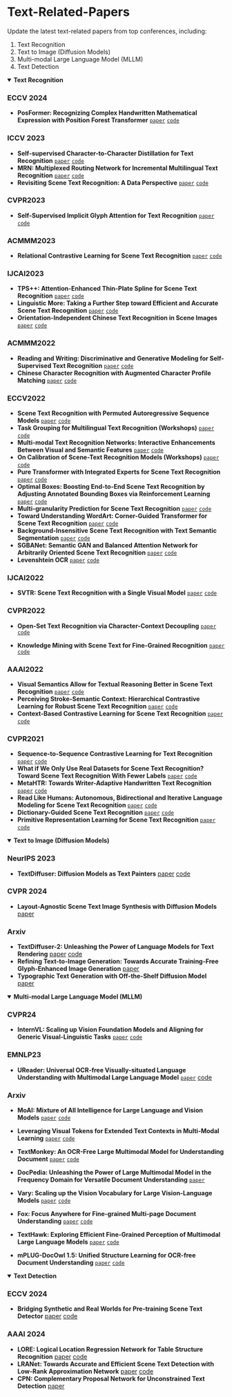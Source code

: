 # Text-Related-Papers
Update the latest text-related papers from top conferences, including:
1) Text Recognition
2) Text to Image (Diffusion Models)
3) Multi-modal Large Language Model (MLLM)
4) Text Detection

<details open>
<summary><strong>Text Recognition</strong></summary>

### ECCV 2024
- **PosFormer: Recognizing Complex Handwritten Mathematical Expression with Position Forest Transformer**
[`paper`]()
[`code`](https://github.com/SJTU-DeepVisionLab/PosFormer)

### ICCV 2023
- **Self-supervised Character-to-Character Distillation for Text Recognition**
[`paper`](https://arxiv.org/pdf/2211.00288.pdf)
[`code`](https://github.com/TongkunGuan/CCD)
- **MRN: Multiplexed Routing Network for Incremental Multilingual Text Recognition**
[`paper`](https://arxiv.org/abs/2305.14758)
[`code`](https://github.com/simplify23/MRN)
- **Revisiting Scene Text Recognition: A Data Perspective**
[`paper`](https://arxiv.org/abs/2307.08723)
[`code`](https://github.com/Mountchicken/Union14M)

### CVPR2023
- **Self-Supervised Implicit Glyph Attention for Text Recognition**
[`paper`](https://openaccess.thecvf.com/content/CVPR2023/html/Guan_Self-Supervised_Implicit_Glyph_Attention_for_Text_Recognition_CVPR_2023_paper.html)
[`code`](https://github.com/TongkunGuan/SIGA)

### ACMMM2023
- **Relational Contrastive Learning for Scene Text Recognition**
[`paper`](https://arxiv.org/pdf/2308.00508.pdf)
[`code`](https://github.com/ThunderVVV/RCLSTR)

### IJCAI2023
- **TPS++: Attention-Enhanced Thin-Plate Spline for Scene Text Recognition**
[`paper`](https://arxiv.org/abs/2305.05322)
[`code`](https://github.com/simplify23/TPS_PP)
- **Linguistic More: Taking a Further Step toward Efficient and Accurate Scene Text Recognition**
[`paper`](https://arxiv.org/pdf/2305.05140.pdf)
[`code`](https://github.com/CyrilSterling/LPV)
- **Orientation-Independent Chinese Text Recognition in Scene Images**
[`paper`]()
[`code`]()

### ACMMM2022
- **Reading and Writing: Discriminative and Generative Modeling for Self-Supervised Text Recognition**
[`paper`](https://dl.acm.org/doi/abs/10.1145/3503161.3547784)
[`code`](https://github.com/ayumiymk/DiG)
- **Chinese Character Recognition with Augmented Character Profile Matching**
[`paper`](https://dl.acm.org/doi/abs/10.1145/3503161.3547827)
[`code`](https://github.com/FudanVI/FudanOCR/tree/main/character-profile-matching)

### ECCV2022
- **Scene Text Recognition with Permuted Autoregressive Sequence Models**
[`paper`](https://link.springer.com/chapter/10.1007/978-3-031-19815-1_11)
[`code`](https://github.com/baudm/parseq)
- **Task Grouping for Multilingual Text Recognition (Workshops)**
[`paper`](https://link.springer.com/chapter/10.1007/978-3-031-25069-9_20)
[`code`]()
- **Multi-modal Text Recognition Networks: Interactive Enhancements Between Visual and Semantic Features**
[`paper`](https://link.springer.com/chapter/10.1007/978-3-031-19815-1_26)
[`code`](https://github.com/wp03052/MATRN)
- **On Calibration of Scene-Text Recognition Models (Workshops)**
[`paper`](https://link.springer.com/chapter/10.1007/978-3-031-25069-9_18)
[`code`]()
- **Pure Transformer with Integrated Experts for Scene Text Recognition**
[`paper`](https://link.springer.com/chapter/10.1007/978-3-031-19815-1_28)
[`code`]()
- **Optimal Boxes: Boosting End-to-End Scene Text Recognition by Adjusting Annotated Bounding Boxes via Reinforcement Learning**
[`paper`](https://link.springer.com/chapter/10.1007/978-3-031-19815-1_14)
[`code`]()
- **Multi-granularity Prediction for Scene Text Recognition**
[`paper`](https://link.springer.com/chapter/10.1007/978-3-031-19815-1_20)
[`code`](https://github.com/AlibabaResearch/AdvancedLiterateMachinery/tree/main/OCR/MGP-STR)
- **Toward Understanding WordArt: Corner-Guided Transformer for Scene Text Recognition**
[`paper`](https://link.springer.com/chapter/10.1007/978-3-031-19815-1_18)
[`code`](https://github.com/xdxie/WordArt)
- **Background-Insensitive Scene Text Recognition with Text Semantic Segmentation**
[`paper`](https://link.springer.com/chapter/10.1007/978-3-031-19806-9_10)
[`code`]()
- **SGBANet: Semantic GAN and Balanced Attention Network for Arbitrarily Oriented Scene Text Recognition**
[`paper`](https://link.springer.com/chapter/10.1007/978-3-031-19815-1_27)
[`code`]()
- **Levenshtein OCR**
[`paper`](https://link.springer.com/chapter/10.1007/978-3-031-19815-1_19)
[`code`](https://github.com/AlibabaResearch/AdvancedLiterateMachinery/tree/main/OCR/LevOCR)

### IJCAI2022
- **SVTR: Scene Text Recognition with a Single Visual Model**
[`paper`](https://arxiv.org/abs/2205.00159)
[`code`](https://github.com/PaddlePaddle/PaddleOCR)

### CVPR2022
- **Open-Set Text Recognition via Character-Context Decoupling**
[`paper`](https://openaccess.thecvf.com/content/CVPR2022/papers/Liu_Open-Set_Text_Recognition_via_Character-Context_Decoupling_CVPR_2022_paper.pdf)
[`code`](https://github.com/lancercat/VSDF)

- **Knowledge Mining with Scene Text for Fine-Grained Recognition**
[`paper`](https://openaccess.thecvf.com/content/CVPR2022/papers/Wang_Knowledge_Mining_With_Scene_Text_for_Fine-Grained_Recognition_CVPR_2022_paper.pdf)
[`code`](https://github.com/MCLAB-OCR/KnowledgeMiningWithSceneText)

### AAAI2022
- **Visual Semantics Allow for Textual Reasoning Better in Scene Text Recognition**
[`paper`](https://ojs.aaai.org/index.php/AAAI/article/view/19971)
[`code`](https://github.com/adeline-cs/GTR)
- **Perceiving Stroke-Semantic Context: Hierarchical Contrastive Learning for Robust Scene Text Recognition**
[`paper`](https://ojs.aaai.org/index.php/AAAI/article/view/20062)
[`code`]()
- **Context-Based Contrastive Learning for Scene Text Recognition**
[`paper`](https://ojs.aaai.org/index.php/AAAI/article/view/20245)
[`code`]()

### CVPR2021
- **Sequence-to-Sequence Contrastive Learning for Text Recognition**
[`paper`](https://openaccess.thecvf.com/content/CVPR2021/papers/Aberdam_Sequence-to-Sequence_Contrastive_Learning_for_Text_Recognition_CVPR_2021_paper.pdf)
[`code`]()
- **What if We Only Use Real Datasets for Scene Text Recognition? Toward Scene Text Recognition With Fewer Labels**
[`paper`](https://openaccess.thecvf.com/content/CVPR2021/papers/Baek_What_if_We_Only_Use_Real_Datasets_for_Scene_Text_CVPR_2021_paper.pdf)
[`code`](https://github.com/ku21fan/STR-Fewer-Labels)
- **MetaHTR: Towards Writer-Adaptive Handwritten Text Recognition**
[`paper`](https://openaccess.thecvf.com/content/CVPR2021/papers/Bhunia_MetaHTR_Towards_Writer-Adaptive_Handwritten_Text_Recognition_CVPR_2021_paper.pdf)
[`code`](https://github.com/tobiasvanderwerff/MetaHTR) 
- **Read Like Humans: Autonomous, Bidirectional and Iterative Language Modeling for Scene Text Recognition**
[`paper`](https://openaccess.thecvf.com/content/CVPR2021/papers/Fang_Read_Like_Humans_Autonomous_Bidirectional_and_Iterative_Language_Modeling_for_CVPR_2021_paper.pdf)
[`code`](https://github.com/FangShancheng/ABINet)
- **Dictionary-Guided Scene Text Recognition**
[`paper`](https://openaccess.thecvf.com/content/CVPR2021/papers/Nguyen_Dictionary-Guided_Scene_Text_Recognition_CVPR_2021_paper.pdf)
[`code`](https://github.com/VinAIResearch/dict-guided)
- **Primitive Representation Learning for Scene Text Recognition**
[`paper`](https://openaccess.thecvf.com/content/CVPR2021/papers/Yan_Primitive_Representation_Learning_for_Scene_Text_Recognition_CVPR_2021_paper.pdf)
[`code`](https://github.com/RuijieJ/pren)
</details>

<details open>
<summary><strong>Text to Image (Diffusion Models)</strong></summary>

### NeurIPS 2023
- **TextDiffuser: Diffusion Models as Text Painters**
  [paper](https://arxiv.org/pdf/2305.10855)
  [code](https://aka.ms/textdiffuser)

### CVPR 2024
- **Layout-Agnostic Scene Text Image Synthesis with Diffusion Models**
  [paper](https://openaccess.thecvf.com/content/CVPR2024/papers/Zhangli_Layout-Agnostic_Scene_Text_Image_Synthesis_with_Diffusion_Models_CVPR_2024_paper.pdf)

### Arxiv
- **TextDiffuser-2: Unleashing the Power of Language Models for Text Rendering**
  [paper](https://arxiv.org/pdf/2311.16465)
  [code](https://aka.ms/textdiffuser-2)
- **Refining Text-to-Image Generation: Towards Accurate Training-Free Glyph-Enhanced Image Generation**
  [paper](https://arxiv.org/pdf/2403.16422)
- **Typographic Text Generation with Off-the-Shelf Diffusion Model**
  [paper](https://arxiv.org/pdf/2402.14314)

</details>

<details open>
<summary><strong>Multi-modal Large Language Model (MLLM)</strong></summary>

### CVPR24
- **InternVL: Scaling up Vision Foundation Models and Aligning for Generic Visual-Linguistic Tasks**
[`paper`](https://openaccess.thecvf.com/content/CVPR2024/papers/Chen_InternVL_Scaling_up_Vision_Foundation_Models_and_Aligning_for_Generic_CVPR_2024_paper.pdf)
[`code`](https://github.com/OpenGVLab/InternVL)

### EMNLP23
- **UReader: Universal OCR-free Visually-situated Language Understanding with Multimodal Large Language Model**
  [`paper`](https://arxiv.org/pdf/2310.05126)
  [code](https://github.com/LukeForeverYoung/UReader)

### Arxiv
- **MoAI: Mixture of All Intelligence for Large Language and Vision Models**
[`paper`](https://arxiv.org/abs/2403.07508)
[`code`](https://github.com/ByungKwanLee/MoAI)

- **Leveraging Visual Tokens for Extended Text Contexts in Multi-Modal Learning**
[`paper`](https://arxiv.org/abs/2406.02547)
[`code`](https://fingerrec.github.io/visincontext/)

- **TextMonkey: An OCR-Free Large Multimodal Model for Understanding Document**
[`paper`](https://arxiv.org/abs/2403.04473)
[`code`](https://github.com/Yuliang-Liu/Monkey)

- **DocPedia: Unleashing the Power of Large Multimodal Model in the Frequency Domain for Versatile Document Understanding**
[`paper`](https://arxiv.org/pdf/2311.11810)

- **Vary: Scaling up the Vision Vocabulary for Large Vision-Language Models**
[`paper`](https://arxiv.org/pdf/2312.06109)
[`code`](https://varybase.github.io/)

- **Fox: Focus Anywhere for Fine-grained Multi-page Document Understanding**
[`paper`](https://arxiv.org/abs/2405.14295)
[`code`](https://github.com/Ucas-HaoranWei/Fox)

- **TextHawk: Exploring Efficient Fine-Grained Perception of Multimodal Large Language Models**
[`paper`](https://arxiv.org/abs/2404.09204)
[`code`](https://github.com/yuyq96/TextHawk)

- **mPLUG-DocOwl 1.5: Unified Structure Learning for OCR-free Document Understanding**
[`paper`](https://arxiv.org/abs/2403.12895)
[`code`](https://github.com/X-PLUG/mPLUG-DocOwl/tree/main/DocOwl1.5)
</details>

<details open>
<summary><strong>Text Detection</strong></summary>
  
### ECCV 2024
  - **Bridging Synthetic and Real Worlds for Pre-training Scene Text Detector**
  [paper](https://arxiv.org/pdf/2312.05286)
  [code](https://github.com/SJTU-DeepVisionLab/FreeReal)
  
### AAAI 2024
- **LORE: Logical Location Regression Network for Table Structure Recognition**
  [paper](https://arxiv.org/pdf/2303.03730.pdf)
  [code](https://github.com/AlibabaResearch/AdvancedLiterateMachinery/tree/main/DocumentUnderstanding/LORE-TSR)
- **LRANet: Towards Accurate and Efficient Scene Text Detection with Low-Rank Approximation Network**
[paper](https://arxiv.org/abs/2306.15142)
[code](https://github.com/ychensu/LRANet)
- **CPN: Complementary Proposal Network for Unconstrained Text Detection**
[paper](https://arxiv.org/pdf/2402.11540.pdf)

</details>

